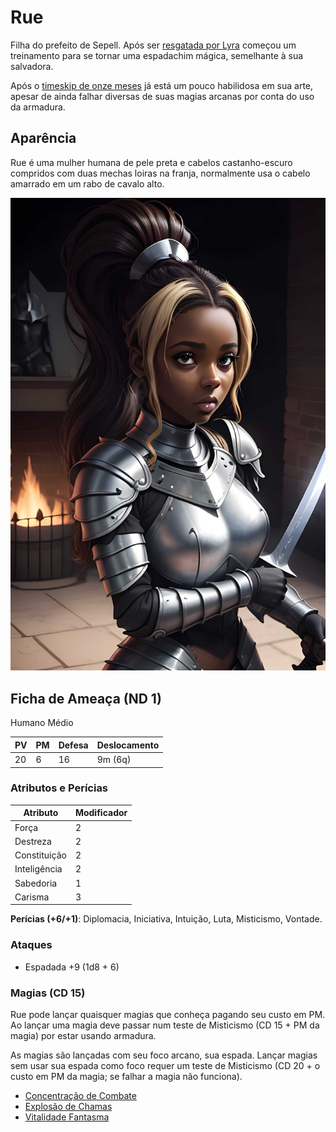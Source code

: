 # Rue

<!-- O espírito de Lilia Plenaflorum viverá -->

Filha do prefeito de Sepell. Após ser [resgatada por Lyra](../../Sessões/Sessao%2001.md) começou um treinamento para se tornar uma espadachim mágica, semelhante à sua salvadora.

Após o [timeskip de onze meses](../../Sessões/Sessão%2003.md) já está um pouco habilidosa em sua arte, apesar de ainda falhar diversas de suas magias arcanas por conta do uso da armadura.

## Aparência

Rue é uma mulher humana de pele preta e cabelos castanho-escuro compridos com duas mechas loiras na franja, normalmente usa o cabelo amarrado em um rabo de cavalo alto.

![Rue](../../assets/images/rue.jpeg)

## Ficha de Ameaça (ND 1)

Humano Médio

| PV  | PM  | Defesa | Deslocamento |
| --- | --- | ------ | ------------ |
| 20  | 6   | 16     | 9m (6q)      |

### Atributos e Perícias

| Atributo     | Modificador |
| ------------ | ----------- |
| Força        | 2           |
| Destreza     | 2           |
| Constituição | 2           |
| Inteligência | 2           |
| Sabedoria    | 1           |
| Carisma      | 3           |

**Perícias (+6/+1)**: Diplomacia, Iniciativa, Intuição, Luta, Misticismo, Vontade.

### Ataques

* Espadada +9 (1d8 + 6)

### Magias (CD 15)

Rue pode lançar quaisquer magias que conheça pagando seu custo em PM. Ao lançar uma magia deve passar num teste de Misticismo (CD 15 + PM da magia) por estar usando armadura.

As magias são lançadas com seu foco arcano, sua espada. Lançar magias sem usar sua espada como foco requer um teste de Misticismo (CD 20 + o custo em PM da magia; se falhar a magia não funciona).

* [Concentração de Combate](https://eduardomarques.pythonanywhere.com/45/)
* [Explosão de Chamas](https://eduardomarques.pythonanywhere.com/87/)
* [Vitalidade Fantasma](https://eduardomarques.pythonanywhere.com/197/)
